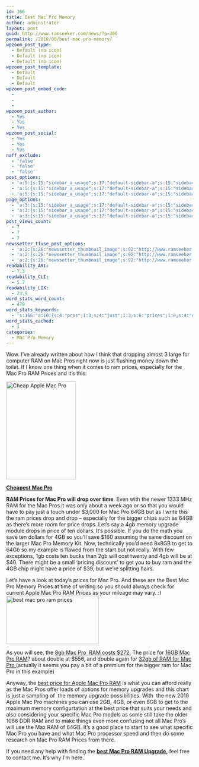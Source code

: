 ```yaml
---
id: 366
title: Best Mac Pro Memory
author: adminstrator
layout: post
guid: http://www.ramseeker.com/news/?p=366
permalink: /2010/08/best-mac-pro-memory/
wpzoom_post_type:
  - Default (no icon)
  - Default (no icon)
  - Default (no icon)
wpzoom_post_template:
  - Default
  - Default
  - Default
wpzoom_post_embed_code:
  - 
  - 
  - 
wpzoom_post_author:
  - Yes
  - Yes
  - Yes
wpzoom_post_social:
  - Yes
  - Yes
  - Yes
naff_exclude:
  - 'false'
  - 'false'
  - 'false'
post_options:
  - 'a:5:{s:15:"sidebar_a_usage";s:17:"default-sidebar-a";s:15:"sidebar_b_usage";s:17:"default-sidebar-b";s:9:"hwa_usage";s:17:"default-headerbar";s:8:"ad_above";s:0:"";s:8:"ad_below";s:0:"";}'
  - 'a:5:{s:15:"sidebar_a_usage";s:17:"default-sidebar-a";s:15:"sidebar_b_usage";s:17:"default-sidebar-b";s:9:"hwa_usage";s:17:"default-headerbar";s:8:"ad_above";s:0:"";s:8:"ad_below";s:0:"";}'
  - 'a:5:{s:15:"sidebar_a_usage";s:17:"default-sidebar-a";s:15:"sidebar_b_usage";s:17:"default-sidebar-b";s:9:"hwa_usage";s:17:"default-headerbar";s:8:"ad_above";s:0:"";s:8:"ad_below";s:0:"";}'
page_options:
  - 'a:3:{s:15:"sidebar_a_usage";s:17:"default-sidebar-a";s:15:"sidebar_b_usage";s:17:"default-sidebar-b";s:9:"hwa_usage";s:17:"default-headerbar";}'
  - 'a:3:{s:15:"sidebar_a_usage";s:17:"default-sidebar-a";s:15:"sidebar_b_usage";s:17:"default-sidebar-b";s:9:"hwa_usage";s:17:"default-headerbar";}'
  - 'a:3:{s:15:"sidebar_a_usage";s:17:"default-sidebar-a";s:15:"sidebar_b_usage";s:17:"default-sidebar-b";s:9:"hwa_usage";s:17:"default-headerbar";}'
post_views_count:
  - 7
  - 7
  - 7
newssetter_tfuse_post_options:
  - 'a:2:{s:26:"newssetter_thumbnail_image";s:92:"http://www.ramseeker.com/wp-content/uploads/2010/08/Screen-shot-2010-08-30-at-4.23.43-PM.png";s:24:"newssetter_disable_image";s:4:"true";}'
  - 'a:2:{s:26:"newssetter_thumbnail_image";s:92:"http://www.ramseeker.com/wp-content/uploads/2010/08/Screen-shot-2010-08-30-at-4.23.43-PM.png";s:24:"newssetter_disable_image";s:4:"true";}'
  - 'a:2:{s:26:"newssetter_thumbnail_image";s:92:"http://www.ramseeker.com/wp-content/uploads/2010/08/Screen-shot-2010-08-30-at-4.23.43-PM.png";s:24:"newssetter_disable_image";s:4:"true";}'
readability_ARI:
  - 7.3
readability_CLI:
  - 5.7
readability_LIX:
  - 23.9
word_stats_word_count:
  - 479
word_stats_keywords:
  - 's:166:"a:10:{s:4:"pros";i:3;s:4:"just";i:3;s:6:"prices";i:8;s:4:"drop";i:3;s:4:"64gb";i:4;s:5:"price";i:6;s:6:"memory";i:6;s:7:"upgrade";i:3;s:4:"best";i:4;s:5:"apple";i:3;}";'
word_stats_cached:
  - 1
categories:
  - Mac Pro Memory
---
```

<div style="float: right; margin-right: 5px;">
</div>

<div style="float: right; margin-right: 5px;">
</div>

<div style="float: right; margin-right: 5px;">
</div>

Wow. I&#8217;ve already written about how I think that dropping almost 3 large for computer RAM on Mac Pros right now is just flushing money down the toilet. If I know one thing when it comes to ram prices, especially for the Mac Pro RAM Prices and it&#8217;s this:

[<img class="alignnone size-full wp-image-1286" title="Best Mac PRo" src="http://www.ramseeker.com/wp-content/uploads/2010/08/Screen-shot-2011-03-25-at-12.44.53-PM.png" alt="Cheap Apple Mac Pro" width="188" height="263" />][1]

**[Cheapest Mac Pro][1]**

**RAM Prices for Mac Pro will drop over time**. Even with the newer 1333 MHz RAM for the Mac Pros it was only about a week ago or so that you would have to pay just a touch under $3,000 for Mac Pro 64GB but as I write this the ram prices drop and drop &#8211; especially for the bigger chips such as 64GB as there&#8217;s more room for price drops. Let&#8217;s say a 4gb memory upgrade module drops in price of ten dollars. It&#8217;s possible. If you do the math you save ten dollars for 4GB so you&#8217;ll save $160 assuming the same discount on the larger Mac Pro Memory Kit. Now, technically you&#8217;d need 8x8GB to get to 64Gb so my example is flawed from the start but not really. With few exceptions, 1gb costs ten bucks than 2gb will cost twenty and 4gb will be at $40. There might be a small &#8216;pricing discount&#8217; to get you to buy ram and the 4GB chip might have a price of $39, but we&#8217;re splitting hairs.

Let&#8217;s have a look at today&#8217;s prices for Mac Pro. And these are the Best Mac Pro Memory Prices at time of writing so you should always check for current Apple Mac Pro RAM Prices as your mileage may vary. <img src="http://www.ramseeker.com/wp-includes/images/smilies/simple-smile.png" alt=":)" class="wp-smiley" style="height: 1em; max-height: 1em;" />  
[<img class="alignnone size-full wp-image-367" title="Apple Mac Pro RAM Upgrades" src="http://www.ramseeker.com/wp-content/uploads/2010/08/Screen-shot-2010-08-30-at-4.23.43-PM.png" alt="best mac pro ram prices" width="250" height="130" />][2]

As you will see, the [8gb Mac Pro  RAM costs $272.][3] The price for [16GB Mac Pro RAM][4]? about double at $556, and double again for [32gb of RAM for Mac Pro ][5](actually it seems you pay a bit of a premium for the bigger ram for Mac Pro in this example)

Anyway, the [best price for Apple Mac Pro RAM][6] is what you can afford really as the Mac Pros offer loads of options for memory upgrades and this chart is just a sampling of  the memory upgrade possibilities. With  the new 2010 Apple Mac Pro machines you can use 2GB, 4GB, or even 8GB to get to the maximum memory configurtation at the best price that suits your needs and also considering your specific Mac Pro models as some still take the older 1066 DDR RAM and to make things even more confusing not all Mac Pro&#8217;s will use the Max RAM of 64GB. It&#8217;s a good place to start to see what specific Mac Pro you have and what Mac Pro processor speed and then do some research on Mac Pro RAM Prices from there.

If you need any help with finding the **[best Mac Pro RAM Upgrade,][7]** feel free to contact me. It&#8217;s why I&#8217;m here.

 [1]: http://www.amazon.com/gp/product/B003ZR4M6I/ref=as_li_ss_tl?ie=UTF8&tag=ramseeker-20&linkCode=as2&camp=1789&creative=390957&creativeASIN=B003ZR4M6I
 [2]: http://www.ramseeker.com/memory/Mac_Pro_RAM_Upgrade_Kits_DDR3_1333_with_4GB_RAM-32gb/ "32gb mac pro memory best price"
 [3]: http://www.ramseeker.com/memory/Mac_Pro_RAM_Upgrade_Kits_DDR3_1333_with_4GB_RAM-8gb/ "8gb mac pro ram"
 [4]: http://www.ramseeker.com/memory/Mac_Pro_RAM_Upgrade_Kits_DDR3_1333_with_4GB_RAM-16gb/ "16gb mac pro ram"
 [5]: http://www.ramseeker.com/memory/Mac_Pro_RAM_Upgrade_Kits_DDR3_1333_with_4GB_RAM-32gb/ "32gb mac pro ram"
 [6]: http://www.ramseeker.com#lowest "best ram prices mac pro"
 [7]: http://www.ramseeker.com "best mac pro ram upgrade"